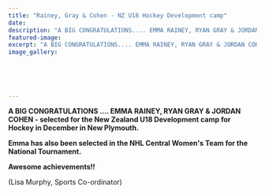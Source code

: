 ```yaml
---
title: "Rainey, Gray & Cohen - NZ U18 Hockey Development camp"
date: 
description: "A BIG CONGRATULATIONS.... EMMA RAINEY, RYAN GRAY & JORDAN COHEN - selected for the New Zealand U18 Development camp for Hockey..."
featured-image: 
excerpt: "A BIG CONGRATULATIONS.... EMMA RAINEY, RYAN GRAY & JORDAN COHEN - selected for the New Zealand U18 Development camp for Hockey in December in New Plymouth."
image_gallery:
	
	
	
	
	
---
```


<p><strong>A BIG CONGRATULATIONS .... EMMA RAINEY, RYAN GRAY &amp; JORDAN COHEN - selected for the New Zealand U18 Development camp for Hockey in December in New Plymouth. </strong></p>
<p><strong>Emma has also been selected in the NHL Central Women's Team for the National Tournament. </strong></p>
<p><strong>Awesome achievements!!</strong></p>
<p><span>(Lisa Murphy, Sports Co-ordinator)</span></p>


